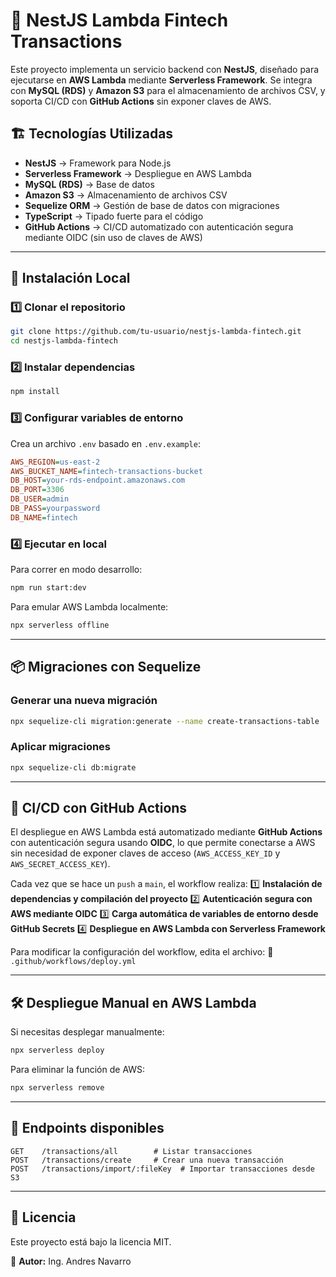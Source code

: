 # 🚀 NestJS Lambda Fintech Transactions

Este proyecto implementa un servicio backend con **NestJS**, diseñado para ejecutarse en **AWS Lambda** mediante **Serverless Framework**. Se integra con **MySQL (RDS)** y **Amazon S3** para el almacenamiento de archivos CSV, y soporta CI/CD con **GitHub Actions** sin exponer claves de AWS.

## 🏗️ Tecnologías Utilizadas

- **NestJS** → Framework para Node.js
- **Serverless Framework** → Despliegue en AWS Lambda
- **MySQL (RDS)** → Base de datos
- **Amazon S3** → Almacenamiento de archivos CSV
- **Sequelize ORM** → Gestión de base de datos con migraciones
- **TypeScript** → Tipado fuerte para el código
- **GitHub Actions** → CI/CD automatizado con autenticación segura mediante OIDC (sin uso de claves de AWS)

---

## 🔧 Instalación Local

### 1️⃣ Clonar el repositorio
```bash
git clone https://github.com/tu-usuario/nestjs-lambda-fintech.git
cd nestjs-lambda-fintech
```

### 2️⃣ Instalar dependencias
```bash
npm install
```

### 3️⃣ Configurar variables de entorno
Crea un archivo `.env` basado en `.env.example`:
```ini
AWS_REGION=us-east-2
AWS_BUCKET_NAME=fintech-transactions-bucket
DB_HOST=your-rds-endpoint.amazonaws.com
DB_PORT=3306
DB_USER=admin
DB_PASS=yourpassword
DB_NAME=fintech
```

### 4️⃣ Ejecutar en local
Para correr en modo desarrollo:
```bash
npm run start:dev
```
Para emular AWS Lambda localmente:
```bash
npx serverless offline
```

---

## 📦 Migraciones con Sequelize

### Generar una nueva migración
```bash
npx sequelize-cli migration:generate --name create-transactions-table
```

### Aplicar migraciones
```bash
npx sequelize-cli db:migrate
```

---

## 🚀 CI/CD con GitHub Actions

El despliegue en AWS Lambda está automatizado mediante **GitHub Actions** con autenticación segura usando **OIDC**, lo que permite conectarse a AWS sin necesidad de exponer claves de acceso (`AWS_ACCESS_KEY_ID` y `AWS_SECRET_ACCESS_KEY`).

Cada vez que se hace un `push` a `main`, el workflow realiza:
1️⃣ **Instalación de dependencias y compilación del proyecto**
2️⃣ **Autenticación segura con AWS mediante OIDC**
3️⃣ **Carga automática de variables de entorno desde GitHub Secrets**
4️⃣ **Despliegue en AWS Lambda con Serverless Framework**

Para modificar la configuración del workflow, edita el archivo:
📌 `.github/workflows/deploy.yml`

---

## 🛠️ Despliegue Manual en AWS Lambda
Si necesitas desplegar manualmente:
```bash
npx serverless deploy
```
Para eliminar la función de AWS:
```bash
npx serverless remove
```

---

## 📡 Endpoints disponibles
```http
GET    /transactions/all        # Listar transacciones
POST   /transactions/create     # Crear una nueva transacción
POST   /transactions/import/:fileKey  # Importar transacciones desde S3
```

---

## 📜 Licencia
Este proyecto está bajo la licencia MIT.

📌 **Autor:** Ing. Andres Navarro


